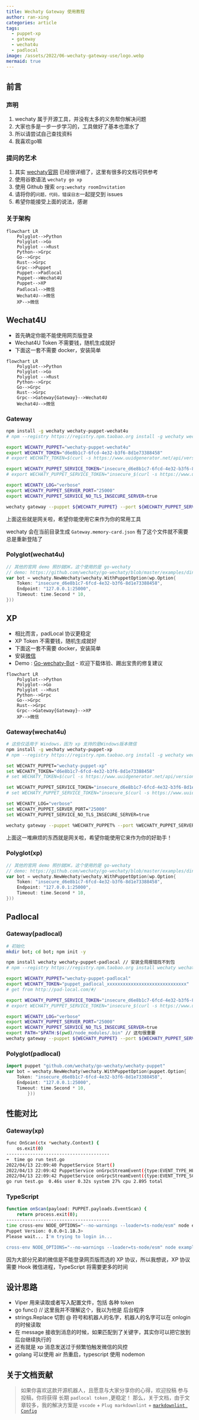 ```yaml
---
title: Wechaty Gateway 使用教程
author: ran-xing
categories: article
tags:
  - puppet-xp
  - gateway
  - wechat4u
  - padlocal
image: /assets/2022/06-wechaty-gateway-use/logo.webp
mermaid: true
---
```


## 前言

### 声明

1. wechaty 属于开源工具，并没有太多的义务帮你解决问题
2. 大家也多是一步一步学习的，工具做好了基本也潜水了
3. 所以请尝试自己查找资料
4. 我喜欢go嘛

### 提问的艺术

1. 其实 [wechaty官网](https://wechaty.js.org/) 已经很详细了，这里有很多的文档可供参考
2. 使用谷歌语法 `wechaty go xp`
3. 使用 Github 搜索 `org:wechaty roomInvitation`
4. 请将你的`问题，代码，错误日志`一起提交到 issues
5. 希望你能接受上面的说法，感谢

### 关于架构

```mermaid
flowchart LR
    Polyglot-->Python
    Polyglot-->Go
    Polyglot -->Rust
    Python-->Grpc
    Go-->Grpc
    Rust-->Grpc
    Grpc-->Puppet
    Puppet-->Padlocal
    Puppet-->Wechat4U
    Puppet-->XP
    Padlocal-->微信
    Wechat4U-->微信
    XP-->微信
```

## Wechat4U

- 首先确定你能不能使用网页版登录
- Wechat4U Token 不需要钱，随机生成就好
- 下面这一套不需要 docker，安装简单

```mermaid
flowchart LR
    Polyglot-->Python
    Polyglot-->Go
    Polyglot -->Rust
    Python-->Grpc
    Go-->Grpc
    Rust-->Grpc
    Grpc-->Gateway{Gateway}-->Wechat4U
    Wechat4U-->微信
```

### Gateway

```bash
npm install -g wechaty wechaty-puppet-wechat4u
# npm --registry https://registry.npm.taobao.org install -g wechaty wechaty-puppet-wechat4u

export WECHATY_PUPPET="wechaty-puppet-wechat4u"
export WECHATY_TOKEN="d6e8b1c7-6fcd-4e32-b3f6-8d1e73388458"
# export WECHATY_TOKEN=$(curl -s https://www.uuidgenerator.net/api/version4)

export WECHATY_PUPPET_SERVICE_TOKEN="insecure_d6e8b1c7-6fcd-4e32-b3f6-8d1e73388458"
# export WECHATY_PUPPET_SERVICE_TOKEN="insecure_$(curl -s https://www.uuidgenerator.net/api/version4)"

export WECHATY_LOG="verbose"
export WECHATY_PUPPET_SERVER_PORT="25000"
export WECHATY_PUPPET_SERVICE_NO_TLS_INSECURE_SERVER=true

wechaty gateway --puppet ${WECHATY_PUPPET} --port ${WECHATY_PUPPET_SERVER_PORT} --token ${WECHATY_PUPPET_SERVICE_TOKEN} --puppet-token ${WECHATY_TOKEN}
```

上面这些就是网关啦，希望你能使用它来作为你的常用工具

wechaty 会在当前目录生成 `Gateway.memory-card.json`  有了这个文件就不需要总是重新登陆了

### Polyglot(wechat4u)

```go
// 其他的官网 demo 照抄就OK，这个使用的是 go-wechaty
// demo: https://github.com/wechaty/go-wechaty/blob/master/examples/ding-dong-bot.go
var bot = wechaty.NewWechaty(wechaty.WithPuppetOption(wp.Option{
    Token: "insecure_d6e8b1c7-6fcd-4e32-b3f6-8d1e73388458",
    Endpoint: "127.0.0.1:25000",
    Timeout: time.Second * 10,
}))
```

## XP

- 相比而言，padLocal 协议更稳定
- XP Token 不需要钱，随机生成就好
- 下面这一套不需要 docker，安装简单
- 安装[微信](https://github.com/wechaty/wechaty-puppet-xp/releases/download/v0.5/WeChatSetup-v3.3.0.115.exe)
- Demo : [Go-wechaty-Bot](https://github.com/Ran-Xing/Go-wechaty-Bot) - 欢迎下载体验、踢出宝贵的修复建议

```mermaid
flowchart LR
    Polyglot-->Python
    Polyglot-->Go
    Polyglot -->Rust
    Python-->Grpc
    Go-->Grpc
    Rust-->Grpc
    Grpc-->Gateway{Gateway}-->XP
    XP-->微信
```

### Gateway(wechat4u)

```bash
# 这些仅适用于 Windows，因为 xp 支持的是Windows版本微信
npm install -g wechaty wechaty-puppet-xp
# npm --registry https://registry.npm.taobao.org install -g wechaty wechaty-puppet-xp

set WECHATY_PUPPET="wechaty-puppet-xp"
set WECHATY_TOKEN="d6e8b1c7-6fcd-4e32-b3f6-8d1e73388458"
# set WECHATY_TOKEN=$(curl -s https://www.uuidgenerator.net/api/version4)

set WECHATY_PUPPET_SERVICE_TOKEN="insecure_d6e8b1c7-6fcd-4e32-b3f6-8d1e73388458"
# set WECHATY_PUPPET_SERVICE_TOKEN="insecure_$(curl -s https://www.uuidgenerator.net/api/version4)"

set WECHATY_LOG="verbose"
set WECHATY_PUPPET_SERVER_PORT="25000"
set WECHATY_PUPPET_SERVICE_NO_TLS_INSECURE_SERVER=true

wechaty gateway --puppet %WECHATY_PUPPET% --port %WECHATY_PUPPET_SERVER_PORT% --token %WECHATY_PUPPET_SERVICE_TOKEN% --puppet-token %WECHATY_TOKEN%
```

上面这一堆麻烦的东西就是网关啦，希望你能使用它来作为你的好助手！

### Polyglot(xp)

```go
// 其他的官网 demo 照抄就OK，这个使用的是 go-wechaty
// demo: https://github.com/wechaty/go-wechaty/blob/master/examples/ding-dong-bot.go
var bot = wechaty.NewWechaty(wechaty.WithPuppetOption(wp.Option{
    Token: "insecure_d6e8b1c7-6fcd-4e32-b3f6-8d1e73388458",
    Endpoint: "127.0.0.1:25000",
    Timeout: time.Second * 10,
}))
```

## Padlocal

### Gateway(padlocal)

```bash
# 初始化
mkdir bot; cd bot; npm init -y

npm install wechaty wechaty-puppet-padlocal // 安装全局报错找不到包
# npm --registry https://registry.npm.taobao.org install wechaty wechaty-puppet-padlocal

export WECHATY_PUPPET="wechaty-puppet-padlocal"
export WECHATY_TOKEN="puppet_padlocal_xxxxxxxxxxxxxxxxxxxxxxxxxxxxxx"
# get from http://pad-local.com/#/

export WECHATY_PUPPET_SERVICE_TOKEN="insecure_d6e8b1c7-6fcd-4e32-b3f6-8d1e73388458"
# export WECHATY_PUPPET_SERVICE_TOKEN="insecure_$(curl -s https://www.uuidgenerator.net/api/version4)"

export WECHATY_LOG="verbose"
export WECHATY_PUPPET_SERVER_PORT="25000"
export WECHATY_PUPPET_SERVICE_NO_TLS_INSECURE_SERVER=true
export PATH="$PATH:$(pwd)/node_modules/.bin" // 这句很重要
wechaty gateway --puppet ${WECHATY_PUPPET} --port ${WECHATY_PUPPET_SERVER_PORT} --token ${WECHATY_PUPPET_SERVICE_TOKEN} --puppet-token ${WECHATY_TOKEN}
```

### Polyglot(padlocal)

```go
import puppet "github.com/wechaty/go-wechaty/wechaty-puppet"
var bot = wechaty.NewWechaty(wechaty.WithPuppetOption(puppet.Option{
    Token: "insecure_d6e8b1c7-6fcd-4e32-b3f6-8d1e73388458",
    Endpoint: "127.0.0.1:25000",
    Timeout: time.Second * 10,
		}))
```

## 性能对比

### Gateway(xp)

```bash
func OnScan(ctx *wechaty.Context) {
    os.exit(0)
---------------------------------------
➜  time go run test.go
2022/04/13 22:09:40 PuppetService Start()
2022/04/13 22:09:42 PuppetService onGrpcStreamEvent({type:EVENT_TYPE_HEARTBEAT payload:{"data":"Wechaty Puppet gRPC stream connect successfully"}})
2022/04/13 22:09:42 PuppetService onGrpcStreamEvent({type:EVENT_TYPE_SCAN payload:{"qrcode":"https://login.weixin.qq.com/l/IeJ_ESMXqQ==","status":2}})
go run test.go  0.46s user 0.32s system 27% cpu 2.895 total
```

### TypeScript

```bash
function onScan(payload: PUPPET.payloads.EventScan) {
    return process.exit(0);
---------------------------------------
time cross-env NODE_OPTIONS="--no-warnings --loader=ts-node/esm" node examples/1.ts
Puppet Version: 0.0.0<1.18.3>
Please wait... I'm trying to login in...

cross-env NODE_OPTIONS="--no-warnings --loader=ts-node/esm" node examples/1.t  0.40s user 0.13s system 54% cpu 0.975 total
```

因为大部分兄弟的微信是不能登录网页版而选的 XP 协议，所以我想说，XP 协议需要 Hook 微信进程，TypeScript 将需要更多的时间

## 设计思路

- Viper 用来读取或者写入配置文件，包括 各种 token
- go func()  // 这里我并不理解这个，我以为他是 后台程序
- strings.Replace 切割 @ 符号和机器人的名字，机器人的名字可以在 onlogin 的时候读取
- 在 message 接收到消息的时候，如果匹配到了关键字，其实你可以把它放到后台继续执行的
- 还有就是 xp 消息发送过于频繁怕触发微信的风控
- golang 可以使用 air 热重启，typescript 使用 nodemon

## 关于文档贡献

> 如果你喜欢这款开源机器人，且愿意与大家分享你的心得，欢迎投稿
> 参与投稿，你将获得 长期 `padlocal token` ,更稳定！
> 那么，关于文档，由于文章较多，我的解决方案是 `vscode` + `Plug markdownlint` + [`markdownlint Config`](https://github.com/wechaty/jekyll/blob/main/.markdownlint.json)